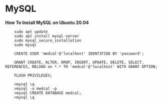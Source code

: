 # MySQL

**How To Install MySQL on Ubuntu 20.04**

        sudo apt update
        sudo apt install mysql-server
        sudo mysql_secure_installation
        sudo mysql

        CREATE USER 'medcal'@'localhost' IDENTIFIED BY 'password';

        GRANT CREATE, ALTER, DROP, INSERT, UPDATE, DELETE, SELECT, REFERENCES, RELOAD on *.* TO 'medcal'@'localhost' WITH GRANT OPTION;

        FLUSH PRIVILEGES;

        >mysql \q
        >mysql -u medcal -p
        >mysql CREATE DATABASE medcal;
        >mysql \q
